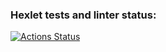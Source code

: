 ### Hexlet tests and linter status:
[![Actions Status](https://github.com/AndreyB03/python-project-49/workflows/hexlet-check/badge.svg)](https://github.com/AndreyB03/python-project-49/actions)